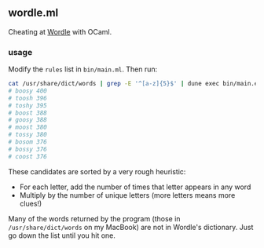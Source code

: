 ## wordle.ml

Cheating at [Wordle](https://www.powerlanguage.co.uk/wordle/) with OCaml.

### usage

Modify the `rules` list in `bin/main.ml`. Then run:

```sh
cat /usr/share/dict/words | grep -E '^[a-z]{5}$' | dune exec bin/main.exe | head
# boosy 400
# toosh 396
# toshy 395
# boost 388
# goosy 388
# moost 380
# tossy 380
# bosom 376
# bossy 376
# coost 376
```

These candidates are sorted by a very rough heuristic:
* For each letter, add the number of times that letter appears in any word
* Multiply by the number of unique letters (more letters means more clues!)

Many of the words returned by the program (those in `/usr/share/dict/words` on my MacBook) are not in Wordle's dictionary. Just go down the list until you hit one.